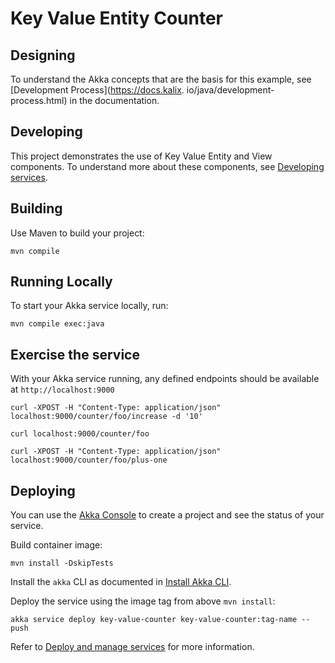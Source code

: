 # Key Value Entity Counter

## Designing

To understand the Akka concepts that are the basis for this example, see [Development Process](https://docs.kalix.
io/java/development-process.html) in the documentation.

## Developing

This project demonstrates the use of Key Value Entity and View components.
To understand more about these components, see [Developing services](https://doc.akka.io/java/index.html).

## Building

Use Maven to build your project:

```shell
mvn compile
```

## Running Locally

To start your Akka service locally, run:

```shell
mvn compile exec:java
```

## Exercise the service

With your Akka service running, any defined endpoints should be available at `http://localhost:9000`

```shell
curl -XPOST -H "Content-Type: application/json" localhost:9000/counter/foo/increase -d '10'
```

```shell
curl localhost:9000/counter/foo
```

```shell
curl -XPOST -H "Content-Type: application/json" localhost:9000/counter/foo/plus-one
```

## Deploying

You can use the [Akka Console](https://console.akka.io) to create a project and see the status of your service.

Build container image:

```shell
mvn install -DskipTests
```

Install the `akka` CLI as documented in [Install Akka CLI](https://doc.akka.io/akka-cli/index.html).

Deploy the service using the image tag from above `mvn install`:

```shell
akka service deploy key-value-counter key-value-counter:tag-name --push
```

Refer to [Deploy and manage services](https://doc.akka.io/operations/services/deploy-service.html)
for more information.
